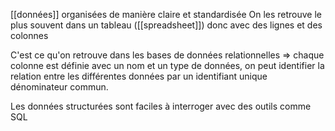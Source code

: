 [[données]] organisées de manière claire et standardisée
On les retrouve le plus souvent dans un tableau ([[spreadsheet]]) donc avec des lignes et des colonnes 

C'est ce qu'on retrouve dans les bases de données relationnelles => chaque colonne est définie avec un nom et un type de données, on peut identifier la relation entre les différentes données par un identifiant unique dénominateur commun.

Les données structurées sont faciles à interroger avec des outils comme SQL